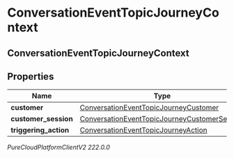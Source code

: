 # ConversationEventTopicJourneyContext

## ConversationEventTopicJourneyContext

## Properties

|Name | Type | Description | Notes|
|------------ | ------------- | ------------- | -------------|
| **customer** | [ConversationEventTopicJourneyCustomer](ConversationEventTopicJourneyCustomer) |  | [optional] |
| **customer_session** | [ConversationEventTopicJourneyCustomerSession](ConversationEventTopicJourneyCustomerSession) |  | [optional] |
| **triggering_action** | [ConversationEventTopicJourneyAction](ConversationEventTopicJourneyAction) |  | [optional] |



_PureCloudPlatformClientV2 222.0.0_
